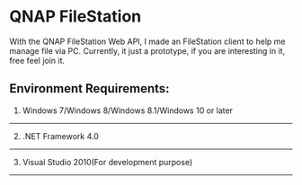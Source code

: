 QNAP FileStation
========

With the QNAP FileStation Web API, I made an FileStation client to help me manage file via PC. Currently, it just a prototype, if you are interesting in it, free feel join it.

Environment Requirements:
-------------
1. Windows 7/Windows 8/Windows 8.1/Windows 10 or later
-------------
2. .NET Framework 4.0
-------------
3. Visual Studio 2010(For development purpose)
-------------
